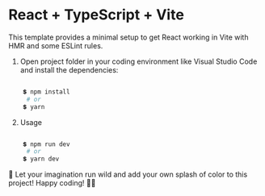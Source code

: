 # React + TypeScript + Vite

This template provides a minimal setup to get React working in Vite with HMR and some ESLint rules.

1. Open project folder in your coding environment like Visual Studio Code and install the dependencies:

  ```bash

      💲 npm install
       # or
      💲 yarn

  ```

2. Usage

  ```bash

      💲 npm run dev
       # or
      💲 yarn dev

  ```

🎨 Let your imagination run wild and add your own splash of color to this project! Happy coding! 🌟✨